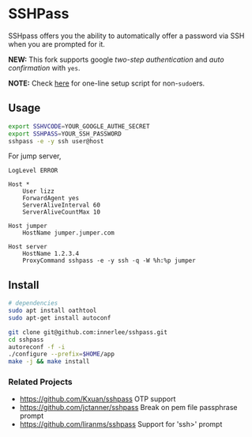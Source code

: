 # SSHPass

SSHpass offers you the ability to automatically offer a password via SSH when
you are prompted for it.

**NEW:**
This fork supports google *two-step authentication* and *auto confirmation* with `yes`.

**NOTE:**
Check [here](https://github.com/innerlee/setup) for one-line setup script for non-`sudo`ers.

## Usage

```bash
export SSHVCODE=YOUR_GOOGLE_AUTHE_SECRET
export SSHPASS=YOUR_SSH_PASSWORD
sshpass -e -y ssh user@host
```

For jump server, 

```sshconfig
LogLevel ERROR

Host *
    User lizz
    ForwardAgent yes
    ServerAliveInterval 60
    ServerAliveCountMax 10

Host jumper
    HostName jumper.jumper.com

Host server
    HostName 1.2.3.4
    ProxyCommand sshpass -e -y ssh -q -W %h:%p jumper
```

## Install

```bash
# dependencies
sudo apt install oathtool
sudo apt-get install autoconf

git clone git@github.com:innerlee/sshpass.git
cd sshpass
autoreconf -f -i
./configure --prefix=$HOME/app
make -j && make install
```

### Related Projects

* https://github.com/Kxuan/sshpass OTP support
* https://github.com/jctanner/sshpass Break on pem file passphrase prompt
* https://github.com/liranms/sshpass Support for 'ssh>' prompt
